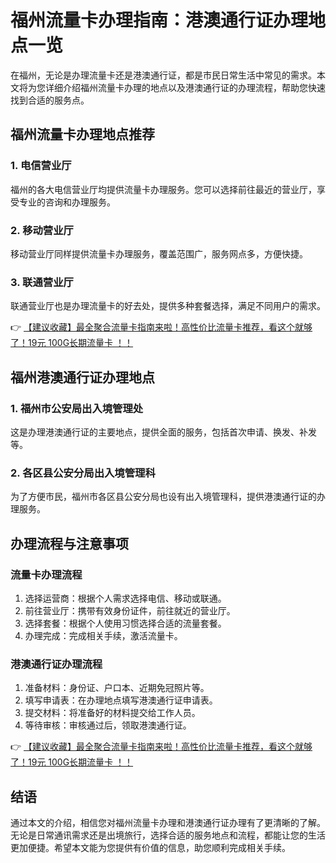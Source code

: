 # 福州流量卡办理指南：港澳通行证办理地点一览

在福州，无论是办理流量卡还是港澳通行证，都是市民日常生活中常见的需求。本文将为您详细介绍福州流量卡办理的地点以及港澳通行证的办理流程，帮助您快速找到合适的服务点。

## 福州流量卡办理地点推荐

### 1. 电信营业厅
福州的各大电信营业厅均提供流量卡办理服务。您可以选择前往最近的营业厅，享受专业的咨询和办理服务。

### 2. 移动营业厅
移动营业厅同样提供流量卡办理服务，覆盖范围广，服务网点多，方便快捷。

### 3. 联通营业厅
联通营业厅也是办理流量卡的好去处，提供多种套餐选择，满足不同用户的需求。

👉 [【建议收藏】最全聚合流量卡指南来啦！高性价比流量卡推荐，看这个就够了！19元 100G长期流量卡 ！！](https://bit.ly/Liuliangka)

## 福州港澳通行证办理地点

### 1. 福州市公安局出入境管理处
这是办理港澳通行证的主要地点，提供全面的服务，包括首次申请、换发、补发等。

### 2. 各区县公安分局出入境管理科
为了方便市民，福州市各区县公安分局也设有出入境管理科，提供港澳通行证的办理服务。

## 办理流程与注意事项

### 流量卡办理流程
1. 选择运营商：根据个人需求选择电信、移动或联通。
2. 前往营业厅：携带有效身份证件，前往就近的营业厅。
3. 选择套餐：根据个人使用习惯选择合适的流量套餐。
4. 办理完成：完成相关手续，激活流量卡。

### 港澳通行证办理流程
1. 准备材料：身份证、户口本、近期免冠照片等。
2. 填写申请表：在办理地点填写港澳通行证申请表。
3. 提交材料：将准备好的材料提交给工作人员。
4. 等待审核：审核通过后，领取港澳通行证。

👉 [【建议收藏】最全聚合流量卡指南来啦！高性价比流量卡推荐，看这个就够了！19元 100G长期流量卡 ！！](https://bit.ly/Liuliangka)

## 结语

通过本文的介绍，相信您对福州流量卡办理和港澳通行证办理有了更清晰的了解。无论是日常通讯需求还是出境旅行，选择合适的服务地点和流程，都能让您的生活更加便捷。希望本文能为您提供有价值的信息，助您顺利完成相关手续。